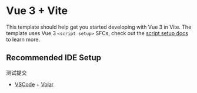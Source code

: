 # Vue 3 + Vite

This template should help get you started developing with Vue 3 in Vite. The template uses Vue 3 `<script setup>` SFCs, check out the [script setup docs](https://v3.vuejs.org/api/sfc-script-setup.html#sfc-script-setup) to learn more.

## Recommended IDE Setup

测试提交

- [VSCode](https://code.visualstudio.com/) + [Volar](https://marketplace.visualstudio.com/items?itemName=johnsoncodehk.volar)
